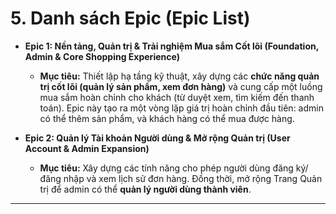 # 5. Danh sách Epic (Epic List)

*   **Epic 1: Nền tảng, Quản trị & Trải nghiệm Mua sắm Cốt lõi (Foundation, Admin & Core Shopping Experience)**
    *   **Mục tiêu:** Thiết lập hạ tầng kỹ thuật, xây dựng các **chức năng quản trị cốt lõi (quản lý sản phẩm, xem đơn hàng)** và cung cấp một luồng mua sắm hoàn chỉnh cho khách (từ duyệt xem, tìm kiếm đến thanh toán). Epic này tạo ra một vòng lặp giá trị hoàn chỉnh đầu tiên: admin có thể thêm sản phẩm, và khách hàng có thể mua được hàng.

*   **Epic 2: Quản lý Tài khoản Người dùng & Mở rộng Quản trị (User Account & Admin Expansion)**
    *   **Mục tiêu:** Xây dựng các tính năng cho phép người dùng đăng ký/đăng nhập và xem lịch sử đơn hàng. Đồng thời, mở rộng Trang Quản trị để admin có thể **quản lý người dùng thành viên**.

---
